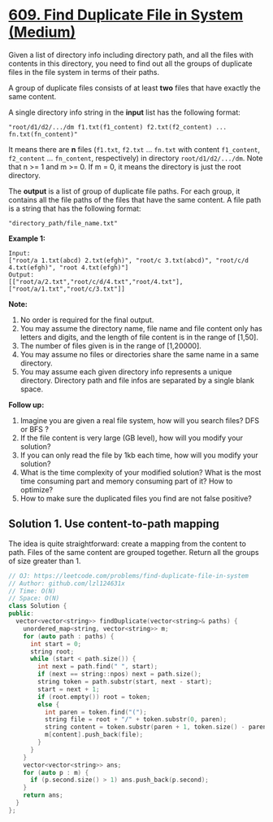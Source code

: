 # [609. Find Duplicate File in System (Medium)](https://leetcode.com/problems/find-duplicate-file-in-system)

Given a list of directory info including directory path, and all the files with contents in this directory, you need to find out all the groups of duplicate files in the file system in terms of their paths.

A group of duplicate files consists of at least **two** files that have exactly the same content.

A single directory info string in the **input** list has the following format:

`"root/d1/d2/.../dm f1.txt(f1_content) f2.txt(f2_content) ... fn.txt(fn_content)"`

It means there are **n** files (`f1.txt`, `f2.txt` ... `fn.txt` with content `f1_content`, `f2_content` ... `fn_content`, respectively) in directory `root/d1/d2/.../dm`. Note that n >= 1 and m >= 0. If m = 0, it means the directory is just the root directory.

The **output** is a list of group of duplicate file paths. For each group, it contains all the file paths of the files that have the same content. A file path is a string that has the following format:

`"directory_path/file_name.txt"`

**Example 1:**
```
Input:
["root/a 1.txt(abcd) 2.txt(efgh)", "root/c 3.txt(abcd)", "root/c/d 4.txt(efgh)", "root 4.txt(efgh)"]
Output:  
[["root/a/2.txt","root/c/d/4.txt","root/4.txt"],["root/a/1.txt","root/c/3.txt"]]
```

**Note:**
1. No order is required for the final output.
2. You may assume the directory name, file name and file content only has letters and digits, and the length of file content is in the range of [1,50].
3. The number of files given is in the range of [1,20000].
4. You may assume no files or directories share the same name in a same directory.
5. You may assume each given directory info represents a unique directory. Directory path and file infos are separated by a single blank space.

**Follow up:**
1. Imagine you are given a real file system, how will you search files? DFS or BFS ?
2. If the file content is very large (GB level), how will you modify your solution?
3. If you can only read the file by 1kb each time, how will you modify your solution?
4. What is the time complexity of your modified solution? What is the most time consuming part and memory consuming part of it? How to optimize?
5. How to make sure the duplicated files you find are not false positive?

## Solution 1. Use content-to-path mapping

The idea is quite straightforward: create a mapping from the content to path. Files of the same content are grouped together. Return all the groups of size greater than 1.

```cpp
// OJ: https://leetcode.com/problems/find-duplicate-file-in-system
// Author: github.com/lzl124631x
// Time: O(N)
// Space: O(N)
class Solution {
public:
  vector<vector<string>> findDuplicate(vector<string>& paths) {
    unordered_map<string, vector<string>> m;
    for (auto path : paths) {
      int start = 0;
      string root;
      while (start < path.size()) {
        int next = path.find(" ", start);
        if (next == string::npos) next = path.size();
        string token = path.substr(start, next - start);
        start = next + 1;
        if (root.empty()) root = token;
        else {
          int paren = token.find("(");
          string file = root + "/" + token.substr(0, paren);
          string content = token.substr(paren + 1, token.size() - paren - 2);
          m[content].push_back(file);
        }
      }
    }
    vector<vector<string>> ans;
    for (auto p : m) {
      if (p.second.size() > 1) ans.push_back(p.second);
    }
    return ans;
  }
};
```